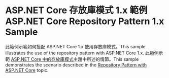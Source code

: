 # <a name="aspnet-core-repository-pattern-1x-sample"></a><span data-ttu-id="65bd3-101">ASP.NET Core 存放庫模式 1.x 範例</span><span class="sxs-lookup"><span data-stu-id="65bd3-101">ASP.NET Core Repository Pattern 1.x Sample</span></span>

<span data-ttu-id="65bd3-102">此範例示範如何搭配 ASP.NET Core 1.x 使用存放庫模式。</span><span class="sxs-lookup"><span data-stu-id="65bd3-102">This sample illustrates the use of the repository pattern with ASP.NET Core 1.x.</span></span> <span data-ttu-id="65bd3-103">此範例示範 [ASP.NET Core 中的存放庫模式](https://docs.microsoft.com/aspnet/core/fundamentals/repository-pattern)主題中所述的情節。</span><span class="sxs-lookup"><span data-stu-id="65bd3-103">This sample demonstrates the scenario described in the [Repository Pattern with ASP.NET Core](https://docs.microsoft.com/aspnet/core/fundamentals/repository-pattern) topic.</span></span>
